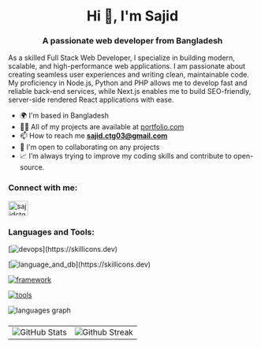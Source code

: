 <h1 align="center">Hi 👋, I'm Sajid</h1>
<h3 align="center">A passionate web developer from Bangladesh</h3>

As a skilled Full Stack Web Developer, I specialize in building modern, scalable, and high-performance web applications. I am passionate about creating seamless user experiences and writing clean, maintainable code. My proficiency in Node.js, Python and PHP allows me to develop fast and reliable back-end services, while Next.js enables me to build SEO-friendly, server-side rendered React applications with ease.

- 🌍 I'm based in Bangladesh
- 👨‍💻 All of my projects are available at [portfolio.com](portfolio.com)
- 📫 How to reach me **sajid.ctg03@gmail.com**
- 🤝 I'm open to collaborating on any projects
- 📈 I’m always trying to improve my coding skills and contribute to open-source.

<h3 align="left">Connect with me:</h3>
<p align="left">
<a href="https://twitter.com/sajidctg3" target="blank"><img align="center" src="https://raw.githubusercontent.com/rahuldkjain/github-profile-readme-generator/master/src/images/icons/Social/twitter.svg" alt="sajidctg3" height="30" width="40" /></a>
</p>

<h3 align="left">Languages and Tools:</h3>

[![devops](https://skillicons.dev/icons?i=aws,docker,linux,git,)](https://skillicons.dev)

[![language_and_db](https://skillicons.dev/icons?i=js,ts,python,php,mysql,postgres,mongodb,redis,)](https://skillicons.dev)

[![framework](https://skillicons.dev/icons?i=expressjs,nestjs,django,fastapi,laravel,react,nextjs,tailwind,graphql&perline=10)](https://skillicons.dev)

[![tools](https://skillicons.dev/icons?i=vim,neovim,vscode)](https://skillicons.dev)

<img src="https://github-readme-stats.vercel.app/api/top-langs?username=sajidctg1&locale=en&hide_title=false&layout=compact&langs_count=6&theme=tokyonight&hide_border=false" alt="languages graph"  />

###

<table>
<tr>
  <td>
    <img src="https://github-readme-stats.vercel.app/api?username=sajidctg1&theme=tokyonight&hide_border=true&include_all_commits=false&count_private=false" alt="GitHub Stats" title="Github Stats"/>  
  </td>
  <td>
    <img src="https://github-readme-streak-stats.herokuapp.com/?user=sajidctg1&theme=tokyonight&hide_border=true" alt="Github Streak" title="Github Streak"/> 
  </td>
</tr>
</table>
